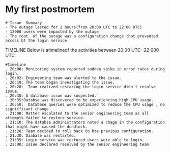 
# My first postmortem 


	# Issue  Summary 
	- The outage lasted for 2 hours(from 20:00 UTC to 22:00 UTC)
	- 12000 users were impacted by the outage
	- The root  of the outage was a configuration change that prevented access bt the login service.


TIMELINE
Below is  atimelineof the activities between 20:00 UTC -22:000 UTC

	#timeline
	. 20:00: Monitoring system reported sudden spike in error rates during login.
	. 20:02: Engineering team was alerted to the issue.
	. 20:10: The team began investigating the issue.
	. 20:20:  Team realized restaring the login service didn't resolve issue.
	. 20:30: A database issue was suspected.
	. 20:35:Databse was discovered to be experiencing high CPU usage.
	. 20:50:  Database queries were optimized to reduce the CPU usage , no signifficant change
	. 21:00: Matter escalated to the senior engineering team as all attempts failed to restore service.
	. 21:10: The databse administrators noted a chage in the configuration that might have caused the deadlock.
	. 21:20: Team decided to roll back to hte previous configuration.
	. 21.30: Daabase was restarted.
	. 21:35: Login service was restored users were able to login.
	. 22:00: Issue declared resolved by the senior engineering team.


